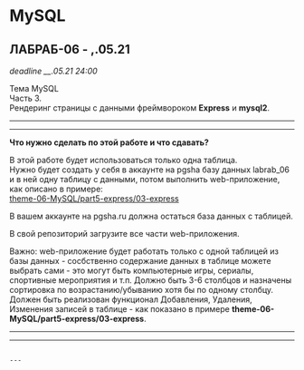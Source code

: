 # MySQL

## ЛАБРАБ-06 - __,__.05.21  

*deadline __.05.21 24:00*  

Тема MySQL  
Часть 3.  
Рендеринг страницы с данными фреймвороком **Express** и **mysql2**.  

---  
---  

**Что нужно сделать по этой работе и что сдавать?**  

В этой работе будет использоваться только одна таблица.  
Нужно будет создать у себя в аккаунте на pgsha базу данных labrab_06 и в ней одну таблицу с данными, потом выполнить web-приложение, как описано в примере:  
[theme-06-MySQL/part5-express/03-express](https://github.com/permCoding/se-21/tree/main/theme-06-MySQL/part5-express#%D0%B4%D0%B8%D1%80%D0%B5%D0%BA%D1%82%D0%BE%D1%80%D0%B8%D1%8F-03-express)  

В вашем аккаунте на pgsha.ru должна остаться база данных с таблицей.  

В свой репозиторий загрузите все части web-приложения.  

Важно: web-приложение будет работать только с одной таблицей из базы данных - сосбственно содержание данных в таблице можете выбрать сами - это могут быть компьютерные игры, сериалы, спортивные мероприятия и т.п. Должно быть 3-6 столбцов и назначены сортировка по возрастанию/убыванию хотя бы по одному столбцу. Должен быть реализован функционал Добавления, Удаления, Изменения записей в таблице - как показано в примере **theme-06-MySQL/part5-express/03-express**.  

---  
---  

```

---  
